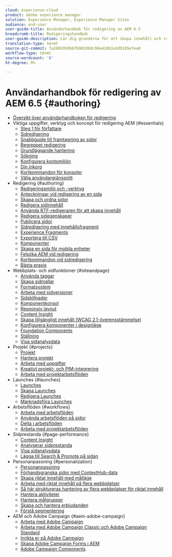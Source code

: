 ```yaml
---
cloud: experience-cloud
product: adobe experience manager
solution: Experience Manager, Experience Manager Sites
audience: end-user
user-guide-title: Användarhandbok för redigering av AEM 6.5
breadcrumb-title: Redigeringshandbok
user-guide-description: Lär dig grunderna för att skapa innehåll och redigering i AEM.
translation-type: tm+mt
source-git-commit: fa2002950bbfb902db8c98a418b3a3d9185efea0
workflow-type: tm+mt
source-wordcount: '0'
ht-degree: 0%

---
```



# Användarhandbok för redigering av AEM 6.5 {#authoring}

+ [Översikt över användarhandboken för redigering](home.md)
+ Viktiga uppgifter, verktyg och koncept för redigering AEM {#essentials}
   + [Steg 1 för författare](first-steps.md)
   + [Sidredigering](page-authoring.md)
   + [Snabbguide till framtagning av sidor](qg-page-authoring.md)
   + [Begreppet redigering](author.md)
   + [Grundläggande hantering](basic-handling.md)
   + [Sökning](search.md)
   + [Konfigurera kontomiljön](user-properties.md)
   + [Din inkorg](inbox.md)
   + [Kortkommandon för konsoler](keyboard-shortcuts.md)
   + [Välja användargränssnitt](select-ui.md)
+ Redigering {#authoring}
   + [Redigeringsmiljö och -verktyg](author-environment-tools.md)
   + [Anteckningar vid redigering av en sida](annotations.md)
   + [Skapa och ordna sidor](managing-pages.md)
   + [Redigera sidinnehåll](editing-content.md)
   + [Använda RTF-redigeraren för att skapa innehåll](rich-text-editor.md)
   + [Redigera sidegenskaper](editing-page-properties.md)
   + [Publicera sidor](publishing-pages.md)
   + [Sidredigering med innehållsfragment](content-fragments.md)
   + [Experience Fragments](experience-fragments.md)
   + [Exportera till CSV](csv-export.md)
   + [Komponenter](default-components.md)
   + [Skapa en sida för mobila enheter](mobile.md)
   + [Felsöka AEM vid redigering](troubleshooting.md)
   + [Kortkommandon vid sidredigering](page-authoring-keyboard-shortcuts.md)
   + [Bästa praxis](best-practices.md)
+ Webbplats- och sidfunktioner {#siteandpage}
   + [Använda taggar](tags.md)
   + [Skapa sidmallar](templates.md)
   + [Formatsystem](style-system.md)
   + [Arbeta med sidversioner](working-with-page-versions.md)
   + [Sidskillnader](page-diff.md)
   + [Komponentkonsol](default-components-console.md)
   + [Responsiv layout](responsive-layout.md)
   + [Content Insight](content-insights.md)
   + [Skapa tillgängligt innehåll (WCAG 2.1-överensstämmelse)](creating-accessible-content.md)
   + [Konfigurera komponenter i designläge](default-components-designmode.md)
   + [Foundation Components](default-components-foundation.md)
   + [Ställning](scaffolding.md)
   + [Visa sidanalysdata](page-analytics-using.md)
+ Projekt {#projects}
   + [Projekt](projects.md)
   + [Hantera projekt](touch-ui-managing-projects.md)
   + [Arbeta med uppgifter](task-content.md)
   + [Kreativt projekt- och PIM-integrering](managing-product-information.md)
   + [Arbeta med projektarbetsflöden](projects-with-workflows.md)
+ Launches {#launches}
   + [Launches](launches.md)
   + [Skapa Launches](launches-creating.md)
   + [Redigera Launches](launches-editing.md)
   + [Marknadsföra Launches](launches-promoting.md)
+ Arbetsflöden {#workflows}
   + [Arbeta med arbetsflöden](workflows.md)
   + [Använda arbetsflöden på sidor](workflows-applying.md)
   + [Delta i arbetsflöden](workflows-participating.md)
   + [Arbeta med projektarbetsflöden](https://experienceleague.adobe.com/docs/experience-manager-65/authoring/projects/projects-with-workflows.html)
+ Sidprestanda {#page-performance}
   + [Content Insight](content-insights.md)
   + [Analyserar sidprestanda](ci-analyze.md)
   + [Visa sidanalysdata](pa-using.md)
   + [Lägga till Search &amp; Promote på sidan](search-and-promote.md)
+ Personanpassning {#personalization}
   + [Personanpassning](personalization.md)
   + [Förhandsgranska sidor med ContextHub-data](ch-previewing.md)
   + [Skapa riktat innehåll med målläge](content-targeting-touch.md)
   + [Arbeta med riktat innehåll på flera webbplatser](multisite-support-targeted-content.md)
   + [Så här struktureras hantering av flera webbplatser för riktat innehåll](technical-multisite-targeted.md)
   + [Hantera aktiviteter](activitylib.md)
   + [Hantera målgrupper](managing-audiences.md)
   + [Skapa och hantera erbjudanden](offerlib.md)
   + [Förstå segmentering](segmentation-overview.md)
+ AEM och Adobe Campaign {#aem-adobe-campaign}
   + [Arbeta med Adobe Campaign](adobe-campaign.md)
   + [Arbeta med Adobe Campaign Classic och Adobe Campaign Standard](campaign.md)
   + [Inrikta er på Adobe Campaign](target-adobe-campaign.md)
   + [Skapa Adobe Campaign Forms i AEM](adobe-campaign-forms.md)
   + [Adobe Campaign Components](adobe-campaign-components.md)

